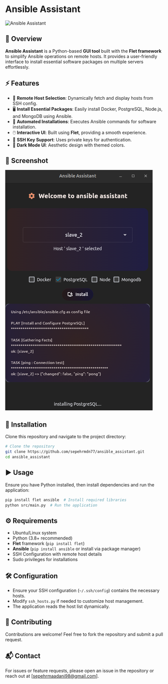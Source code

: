 # Ansible Assistant

![Ansible Assistant](https://img.shields.io/badge/Python-Flet-blue?style=for-the-badge&logo=python)

## 📌 Overview
**Ansible Assistant** is a Python-based **GUI tool** built with the **Flet framework** to simplify Ansible operations on remote hosts. It provides a user-friendly interface to install essential software packages on multiple servers effortlessly.

## ⚡ Features
- 📌 **Remote Host Selection**: Dynamically fetch and display hosts from SSH config.
- 🖥️ **Install Essential Packages**: Easily install Docker, PostgreSQL, Node.js, and MongoDB using Ansible.
- 🔄 **Automated Installations**: Executes Ansible commands for software installation.
- 🖱️ **Interactive UI**: Built using **Flet**, providing a smooth experience.
- 🔑 **SSH Key Support**: Uses private keys for authentication.
- 🌙 **Dark Mode UI**: Aesthetic design with themed colors.

## 📸 Screenshot
![App test](src/assets/App_test.png)

## 🚀 Installation
Clone this repository and navigate to the project directory:

```bash
# Clone the repository
git clone https://github.com/sepehrmdn77/ansible_assistant.git
cd ansible_assistant
```

## ▶️ Usage
Ensure you have Python installed, then install dependencies and run the application:

```bash
pip install flet ansible  # Install required libraries
python src/main.py  # Run the application
```

## ⚙️ Requirements
- Ubuntu/Linux system
- Python (3.8+ recommended)
- **Flet** framework (`pip install flet`)
- **Ansible** (`pip install ansible` or install via package manager)
- SSH Configuration with remote host details
- Sudo privileges for installations

## 🛠️ Configuration
- Ensure your SSH configuration (`~/.ssh/config`) contains the necessary hosts.
- Modify `ssh_hosts.py` if needed to customize host management.
- The application reads the host list dynamically.

## 🤝 Contributing
Contributions are welcome! Feel free to fork the repository and submit a pull request.

## 📬 Contact
For issues or feature requests, please open an issue in the repository or reach out at [sepehrmaadani98@gmail.com].
